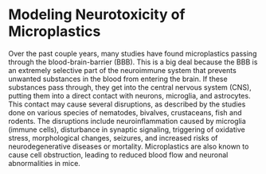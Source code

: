 # Modeling Neurotoxicity of Microplastics

Over the past couple years, many studies have found microplastics passing through the blood-brain-barrier (BBB). This is a big deal because the BBB is an extremely selective part of the neuroimmune system that prevents unwanted substances in the blood from entering the brain. If these substances pass through, they get into the central nervous system (CNS), putting them into a direct contact with neurons, microglia, and astrocytes. This contact may cause several disruptions, as described by the studies done on various species of nematodes, bivalves, crustaceans, fish and rodents. The disruptions include neuroinflammation caused by microglia (immune cells), disturbance in synaptic signaling, triggering of oxidative stress,  morphological changes, seizures, and increased risks of neurodegenerative diseases or mortality. Microplastics are also known to cause cell obstruction, leading to reduced blood flow and neuronal abnormalities in mice.


